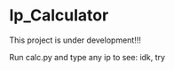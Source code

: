 # Ip_Calculator

This project is under development!!!

Run calc.py and type any ip to see:
idk, try
